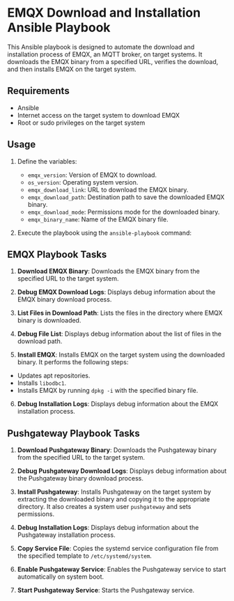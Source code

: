 # EMQX Download and Installation Ansible Playbook

This Ansible playbook is designed to automate the download and installation process of EMQX, an MQTT broker, on target systems. It downloads the EMQX binary from a specified URL, verifies the download, and then installs EMQX on the target system.

## Requirements

- Ansible
- Internet access on the target system to download EMQX
- Root or sudo privileges on the target system

## Usage

1. Define the variables:
   - `emqx_version`: Version of EMQX to download.
   - `os_version`: Operating system version.
   - `emqx_download_link`: URL to download the EMQX binary.
   - `emqx_download_path`: Destination path to save the downloaded EMQX binary.
   - `emqx_download_mode`: Permissions mode for the downloaded binary.
   - `emqx_binary_name`: Name of the EMQX binary file.

2. Execute the playbook using the `ansible-playbook` command:



## EMQX Playbook Tasks

1. **Download EMQX Binary**: Downloads the EMQX binary from the specified URL to the target system.

2. **Debug EMQX Download Logs**: Displays debug information about the EMQX binary download process.

3. **List Files in Download Path**: Lists the files in the directory where EMQX binary is downloaded.

4. **Debug File List**: Displays debug information about the list of files in the download path.

5. **Install EMQX**: Installs EMQX on the target system using the downloaded binary. It performs the following steps:
- Updates apt repositories.
- Installs `libodbc1`.
- Installs EMQX by running `dpkg -i` with the specified binary file.

6. **Debug Installation Logs**: Displays debug information about the EMQX installation process.


##  Pushgateway Playbook Tasks

1. **Download Pushgateway Binary**: Downloads the Pushgateway binary from the specified URL to the target system.

2. **Debug Pushgateway Download Logs**: Displays debug information about the Pushgateway binary download process.

3. **Install Pushgateway**: Installs Pushgateway on the target system by extracting the downloaded binary and copying it to the appropriate directory. It also creates a system user `pushgateway` and sets permissions.

4. **Debug Installation Logs**: Displays debug information about the Pushgateway installation process.

5. **Copy Service File**: Copies the systemd service configuration file from the specified template to `/etc/systemd/system`.

6. **Enable Pushgateway Service**: Enables the Pushgateway service to start automatically on system boot.

7. **Start Pushgateway Service**: Starts the Pushgateway service.

